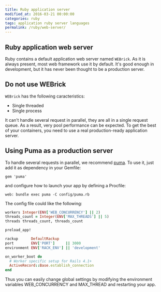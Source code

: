 ```yaml
---
title: Ruby application server
modified_at: 2016-03-21 00:00:00
categories: ruby
tags: application ruby server languages
permalink: /ruby/web-server/
---
```


## Ruby application web server

Ruby contains a default application web server named `WEBrick`. As it is always present, most web framework use it by default. It's good enough in
development, but it has never been thought to be a production server.

## Do not use WEBrick

`WEBrick` has the following caracteristics:

* Single threaded
* Single process

It can't handle several request in parallel, they are all in a single request queue. As a result, very pool performance can be expected. To get
the best of your containers, you need to use a real production-ready application server.

## Using Puma as a production server

To handle several requests in parallel, we recommend [puma](http://puma.io). To use it, just add it as dependency in your Gemfile:

```text
gem 'puma'
```

and configure how to launch your app by defining a Procfile:

```text
web: bundle exec puma -C config/puma.rb
```

The config file could like the following:

```ruby
workers Integer(ENV['WEB_CONCURRENCY'] || 2)
threads_count = Integer(ENV['MAX_THREADS'] || 5)
threads threads_count, threads_count

preload_app!

rackup      DefaultRackup
port        ENV['PORT']     || 3000
environment ENV['RACK_ENV'] || 'development'

on_worker_boot do
  # Worker specific setup for Rails 4.1+
  ActiveRecord::Base.establish_connection
end
```

Thus you can easily change global settings by modifying the environment variables WEB_CONCURRENCY and MAX_THREAD and restarting your app.
